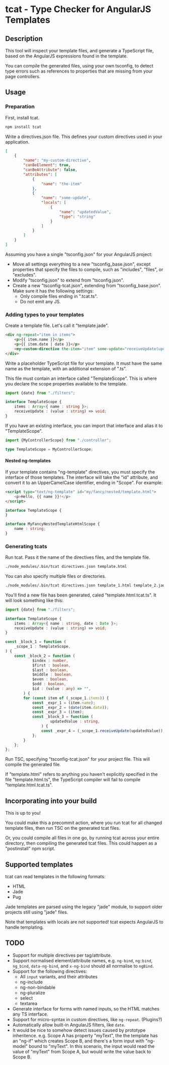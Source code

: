 # tcat - Type Checker for AngularJS Templates

## Description

This tool will inspect your template files, and generate a TypeScript file, based on the AngularJS expressions found in
the template.

You can compile the generated files, using your own tsconfig, to detect type errors such as references to properties
that are missing from your page controllers.

## Usage

### Preparation

First, install tcat.
```bash
npm install tcat
```

Write a directives.json file. This defines your custom directives used in your application.

```json
[
	{
		"name": "my-custom-directive",
		"canBeElement": true,
		"canBeAttribute": false,
		"attributes": [
			{
				"name": "the-item"
			},
			{
			    "name": "some-update",
			    "locals": [
			        {
			            "name": "updatedValue",
			            "type": "string"
			        }
			    ]
			}
		]
	}
]
```

Assuming you have a single "tsconfig.json" for your AngularJS project:

- Move all settings everything to a new "tsconfig_base.json", except properties that specify the files to compile, such
  as "includes", "files", or "excludes".
- Modify "tsconfig.json" to extend from "tsconfig.json".
- Create a new "tsconfig-tcat.json", extending from "tsconfig_base.json". Make sure it has the following settings:
  - Only compile files ending in ".tcat.ts".
  - Do not emit any JS.


### Adding types to your templates

Create a template file. Let's call it "template.jade".

```html
<div ng-repeat="item in items">
	<p>{{ item.name }}</p>
	<p>{{ item.date | date }}</p>
	<my-custom-directive the-item="item" some-update="receiveUpdate(updatedValue)" />	
</div>
```

Write a placeholder TypeScript file for your template. It must have the same name as the template, with an additional
extension of ".ts".

This file must contain an interface called "TemplateScope". This is where you declare the scope properties available to
the template.

```typescript
import {date} from "./filters";

interface TemplateScope {
    items : Array<{ name : string }>;
    receiveUpdate : (value : string) => void;
}
```

If you have an existing interface, you can import that interface and alias it to "TemplateScope".

```typescript
import {MyControllerScope} from "./controller";

type TemplateScope = MyControllerScope;
```

#### Nested ng-templates

If your template contains "ng-template" directives, you must specify the interface of those templates. The interface
will take the "id" attribute, and convert it to an UpperCamelCase identifier, ending in "Scope". For example:

```html
<script type="text/ng-template" id="my/fancy/nested/template.html">
    <p>Hello, {{ name }}!</p>
</script>
```

```typescript
interface TemplateScope {
}

interface MyFancyNestedTemplateHtmlScope {
    name : string;
}
```

### Generating tcats 

Run tcat. Pass it the name of the directives files, and the template file.

```bash
./node_modules/.bin/tcat directives.json template.html 
```

You can also specify multiple files or directories.
```bash
./node_modules/.bin/tcat directives.json template_1.html template_2.jade ./views/ 
```

You'll find a new file has been generated, caled "template.html.tcat.ts". It will look something like this:

```typescript
import {date} from "./filters";

interface TemplateScope {
    items : Array<{ name : string, date : Date }>;
    receiveUpdate : (value : string) => void;
}

const _block_1 = function (
    _scope_1 : TemplateScope,
) {
    const _block_2 = function (
            $index : number,
            $first : boolean,
            $last : boolean,
            $middle : boolean,
            $even : boolean,
            $odd : boolean,
            $id : (value : any) => "",
        ) {
        for (const item of (_scope_1.items)) {
            const _expr_1 = (item.name);
            const _expr_2 = (date(item.date));
            const _expr_3 = (item);
            const _block_3 = function (
                    updatedValue : string,
                ) {
                const _expr_4 = (_scope_1.receiveUpdate(updatedValue));
            };
        }
    };
};
```

Run TSC, specifying "tsconfig-tcat.json" for your project file. This will compile the generated file.

If "template.html" refers to anything you haven't explicitly specified in the file "template.html.ts", the TypeScript
compiler will fail to compile "template.html.tcat.ts".

## Incorporating into your build

This is up to you!

You could make this a precommit action, where you run tcat for all changed template files, then run TSC on the generated
tcat files.

Or, you could compile all files in one go, by running tcat across your entire directory, then compiling the generated
tcat files. This could happen as a "postinstall" npm script.

## Supported templates

tcat can read templates in the following formats:

- HTML
- Jade
- Pug

Jade templates are parsed using the legacy "jade" module, to support older projects still using "jade" files.

Note that templates with locals are not supported! tcat expects AngularJS to handle templating.  

## TODO

- Support for multiple directives per tag/attribute.
- Support normalised element/attribute names, e.g. `ng-bind`, `ng:bind`, `ng_bind`, `data-ng-bind`, and `x-ng-bind` 
should all normalise to `ngBind`.
- Support for the following directives:
  - All `input` variants, and their attributes
  - ng-include
  - ng-non-bindable
  - ng-pluralize
  - select
  - textarea
- Generate interface for forms with named inputs, so the HTML matches any TS interface. 
- Support for micro-syntax in custom directives, like `ng-repeat`. (Plugins?)
- Automatically allow built-in AngularJS filters, like `date`.
- It would be nice to somehow detect issues caused by prototype inheritence. e.g. Scope A has property "myText", the
  the template has an "ng-if" which creates Scope B, and there's a form input with "ng-model" bound to "myText". In
  this scenario, the input would read the value of "myText" from Scope A, but would write the value back to Scope B. 